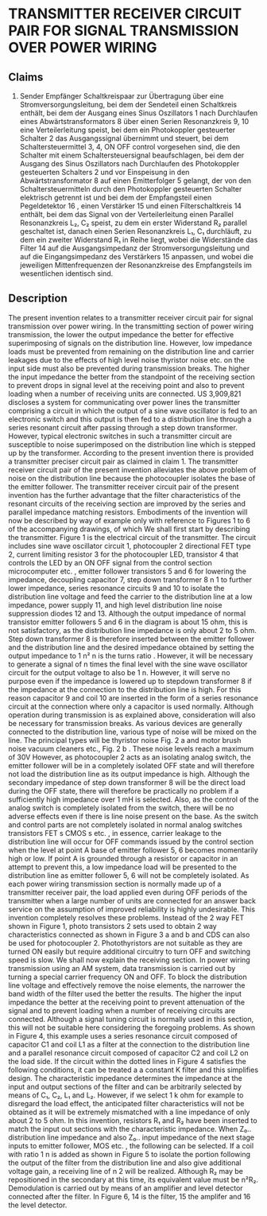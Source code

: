 # TRANSMITTER RECEIVER CIRCUIT PAIR FOR SIGNAL TRANSMISSION OVER POWER WIRING

## Claims
1. Sender Empfänger Schaltkreispaar zur Übertragung über eine Stromversorgungsleitung, bei dem der Sendeteil einen Schaltkreis enthält, bei dem der Ausgang eines Sinus Oszillators 1 nach Durchlaufen eines Abwärtstransformators 8 über einen Serien Resonanzkreis 9, 10 eine Verteilerleitung speist, bei dem ein Photokoppler gesteuerter Schalter 2 das Ausgangssignal übernimmt und steuert, bei dem Schaltersteuermittel 3, 4, ON OFF control vorgesehen sind, die den Schalter mit einem Schaltersteuersignal beaufschlagen, bei dem der Ausgang des Sinus Oszillators nach Durchlaufen des Photokoppler gesteuerten Schalters 2 und vor Einspeisung in den Abwärtstransformator 8 auf einen Emitterfolger 5 gelangt, der von den Schaltersteuermitteln durch den Photokoppler gesteuerten Schalter elektrisch getrennt ist und bei dem der Empfangsteil einen Pegeldetektor 16 , einen Verstärker 15 und einen Filterschaltkreis 14 enthält, bei dem das Signal von der Verteilerleitung einen Parallel Resonanzkreis L₂, C₂ speist, zu dem ein erster Widerstand R₂ parallel geschaltet ist, danach einen Serien Resonanzkreis L₁, C₁ durchläuft, zu dem ein zweiter Widerstand R₁ in Reihe liegt, wobei die Widerstände das Filter 14 auf die Ausgangsimpedanz der Stromversorgungsleitung und auf die Eingangsimpedanz des Verstärkers 15 anpassen, und wobei die jeweiligen Mittenfrequenzen der Resonanzkreise des Empfangsteils im wesentlichen identisch sind.

## Description
The present invention relates to a transmitter receiver circuit pair for signal transmission over power wiring. In the transmitting section of power wiring transmission, the lower the output impedance the better for effective superimposing of signals on the distribution line. However, low impedance loads must be prevented from remaining on the distribution line and carrier leakages due to the effects of high level noise thyristor noise etc. on the input side must also be prevented during transmission breaks. The higher the input impedance the better from the standpoint of the receiving section to prevent drops in signal level at the receiving point and also to prevent loading when a number of receiving units are connected. US 3,909,821 discloses a system for communicating over power lines the transmitter comprising a circuit in which the output of a sine wave oscillator is fed to an electronic switch and this output is then fed to a distribution line through a series resonant circuit after passing through a step down transformer. However, typical electronic switches in such a transmitter circuit are susceptible to noise superimposed on the distribution line which is stepped up by the transformer. According to the present invention there is provided a transmitter preciser circuit pair as claimed in claim 1. The transmitter receiver circuit pair of the present invention alleviates the above problem of noise on the distribution line because the photocoupler isolates the base of the emitter follower. The transmitter receiver circuit pair of the present invention has the further advantage that the filter characteristics of the resonant circuits of the receiving section are improved by the series and parallel impedance matching resistors. Embodiments of the invention will now be described by way of example only with reference to Figures 1 to 6 of the accompanying drawings, of which We shall first start by describing the transmitter. Figure 1 is the electrical circuit of the transmitter. The circuit includes sine wave oscillator circuit 1, photocoupler 2 directional FET type 2, current limiting resistor 3 for the photocoupler LED, transistor 4 that controls the LED by an ON OFF signal from the control section microcomputer etc. , emitter follower transistors 5 and 6 for lowering the impedance, decoupling capacitor 7, step down transformer 8 n 1 to further lower impedance, series resonance circuits 9 and 10 to isolate the distribution line voltage and feed the carrier to the distribution line at a low impedance, power supply 11, and high level distribution line noise suppression diodes 12 and 13. Although the output impedance of normal transistor emitter followers 5 and 6 in the diagram is about 15 ohm, this is not satisfactory, as the distribution line impedance is only about 2 to 5 ohm. Step down transformer 8 is therefore inserted between the emitter follower and the distribution line and the desired impedance obtained by setting the output impedance to 1 n² n is the turns ratio . However, it will be necessary to generate a signal of n times the final level with the sine wave oscillator circuit for the output voltage to also be 1 n. However, it will serve no purpose even if the impedance is lowered up to stepdown transformer 8 if the impedance at the connection to the distribution line is high. For this reason capacitor 9 and coil 10 are inserted in the form of a series resonance circuit at the connection where only a capacitor is used normally. Although operation during transmission is as explained above, consideration will also be necessary for transmission breaks. As various devices are generally connected to the distribution line, various type of noise will be mixed on the line. The principal types will be thyristor noise Fig. 2 a and motor brush noise vacuum cleaners etc., Fig. 2 b . These noise levels reach a maximum of 30V However, as photocoupler 2 acts as an isolating analog switch, the emitter follower will be in a completely isolated OFF state and will therefore not load the distribution line as its output impedance is high. Although the secondary impedance of step down transformer 8 will be the direct load during the OFF state, there will therefore be practically no problem if a sufficiently high impedance over 1 mH is selected. Also, as the control of the analog switch is completely isolated from the switch, there will be no adverse effects even if there is line noise present on the base. As the switch and control parts are not completely isolated in normal analog switches transistors FET s CMOS s etc. , in essence, carrier leakage to the distribution line will occur for OFF commands issued by the control section when the level at point A base of emitter follower 5, 6 becomes momentarily high or low. If point A is grounded through a resistor or capacitor in an attempt to prevent this, a low impedance load will be presented to the distribution line as emitter follower 5, 6 will not be completely isolated. As each power wiring transmission section is normally made up of a transmitter receiver pair, the load applied even during OFF periods of the transmitter when a large number of units are connected for an answer back service on the assumption of improved reliability is highly undesirable. This invention completely resolves these problems. Instead of the 2 way FET shown in Figure 1, photo transistors 2 sets used to obtain 2 way characteristics connected as shown in Figure 3 a and b and CDS can also be used for photocoupler 2. Photothyristors are not suitable as they are turned ON easily but require additional circuitry to turn OFF and switching speed is slow. We shall now explain the receiving section. In power wiring transmission using an AM system, data transmission is carried out by turning a special carrier frequency ON and OFF. To block the distribution line voltage and effectively remove the noise elements, the narrower the band width of the filter used the better the results. The higher the input impedance the better at the receiving point to prevent attenuation of the signal and to prevent loading when a number of receiving circuits are connected. Although a signal tuning circuit is normally used in this section, this will not be suitable here considering the foregoing problems. As shown in Figure 4, this example uses a series resonance circuit composed of capacitor C1 and coil L1 as a filter at the connection to the distribution line and a parallel resonance circuit composed of capacitor C2 and coil L2 on the load side. If the circuit within the dotted lines in Figure 4 satisfies the following conditions, it can be treated a a constant K filter and this simplifies design. The characteristic impedance determines the impedance at the input and output sections of the filter and can be arbitrarily selected by means of C₁, C₂, L₁ and L₂. However, if we select 1 k ohm for example to disregard the load effect, the anticipated filter characteristics will not be obtained as it will be extremely mismatched with a line impedance of only about 2 to 5 ohm. In this invention, resistors R₁ and R₂ have been inserted to match the input out sections with the characteristic impedance. When Z₀.. distribution line impedance and also Z₀.. input impedance of the next stage inputs to emitter follower, MOS etc. , the following can be selected. If a coil with ratio 1 n is added as shown in Figure 5 to isolate the portion following the output of the filter from the distribution line and also give additional voltage gain, a receiving line of n 2 will be realized. Although R₂ may be repositioned in the secondary at this time, its equivalent value must be n²R₂. Demodulation is carried out by means of an amplifier and level detector connected after the filter. In Figure 6, 14 is the filter, 15 the amplifer and 16 the level detector.